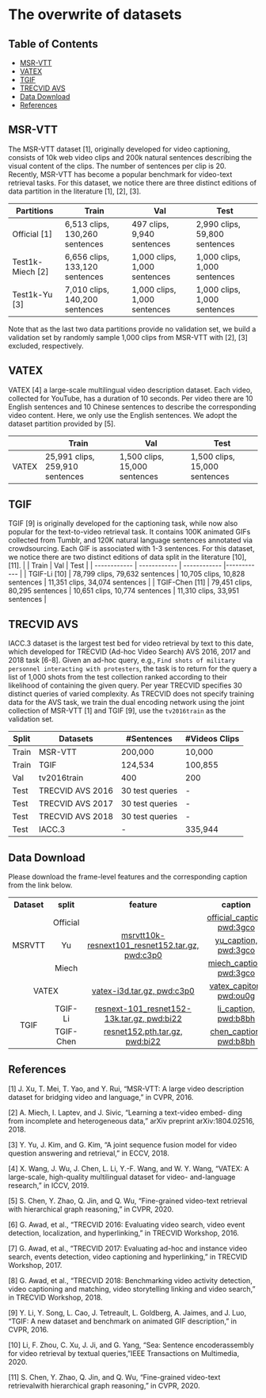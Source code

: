 # The overwrite of datasets

## Table of Contents
- [MSR-VTT](#msr-vtt)
- [VATEX](#vatex)
- [TGIF](#tgif)
- [TRECVID AVS](#trecvid-avs)
- [Data Download](#data-download)
- [References](#references)

## MSR-VTT

The MSR-VTT dataset [1], originally developed for video captioning, consists of 10k web video clips and 200k natural sentences describing the visual content of the clips. The number of sentences per clip is 20. Recently, MSR-VTT has become a popular benchmark for video-text retrieval tasks. For this dataset, we notice there are three distinct editions of data partition in the literature [1], [2], [3].


|  Partitions     | Train |  Val | Test |
| ------------  | ------------ | ------------ |------------ |
| Official [1]       |  6,513 clips, 130,260 sentences  |  497 clips, 9,940 sentences  |  2,990 clips, 59,800 sentences  |
| Test1k-Miech [2]   |  6,656 clips, 133,120 sentences  |  1,000 clips, 1,000 sentences |  1,000 clips, 1,000 sentences |
| Test1k-Yu [3]      |  7,010 clips, 140,200 sentences  |  1,000 clips, 1,000 sentences |  1,000 clips, 1,000 sentences |

Note that as the last two data partitions provide no validation set, we build a validation set by randomly sample 1,000 clips from MSR-VTT with [2], [3] excluded, respectively.



## VATEX

VATEX [4] a large-scale multilingual video description dataset. Each video, collected for YouTube, has a duration of 10 seconds. Per video there are 10 English sentences and 10 Chinese sentences to describe the corresponding video content. Here, we only use the English sentences. We adopt the dataset partition provided by [5].

|       | Train |  Val | Test |
| ------------  | ------------ | ------------ |------------ |
| VATEX       |  25,991 clips, 259,910 sentences   |  1,500 clips, 15,000 sentences  |  1,500 clips, 15,000 sentences  |



## TGIF

TGIF [9] is originally developed for the captioning task, while now also popular for the text-to-video retrieval task. It contains 100K animated GIFs collected from Tumblr, and 120K natural language sentences annotated via crowdsourcing. Each GIF is associated with 1-3 sentences. For  this  dataset, we  notice  there  are  two  distinct  editions  of  data  split  in the  literature [10],  [11].
|       | Train |  Val | Test |
| ------------  | ------------ | ------------ |------------ |
| TGIF-Li [10]      |  78,799 clips, 79,632 sentences   |  10,705 clips, 10,828 sentences  |  11,351 clips, 34,074 sentences  |
| TGIF-Chen [11]      |  79,451 clips, 80,295 sentences   |  10,651 clips, 10,774 sentences  |  11,310 clips, 33,951 sentences  |




## TRECVID AVS

IACC.3 dataset is the largest test bed for video retrieval by text to this date, which developed for TRECVID (Ad-hoc Video Search) AVS 2016, 2017 and 2018 task [6-8]. Given an ad-hoc query, e.g., `Find shots of military personnel interacting with protesters`, the task is to return for the query a list of 1,000 shots from the test collection ranked according to their likelihood of containing the given query. Per year TRECVID specifies 30 distinct queries of varied complexity. As TRECVID does not specify training data for the AVS task, we train the dual encoding network using the joint collection of MSR-VTT [1] and TGIF [9], use the `tv2016train` as the validation set.

| Split      |  Datasets     |  #Sentences    | #Videos Clips |
| ---------- | ------------  |  ------------  | ------------ |
| Train      | MSR-VTT       |     200,000    |   10,000    |
| Train      | TGIF          |     124,534    |   100,855   |
| Val        | tv2016train   |      400       |    200      |
| Test       | TRECVID AVS 2016      |   30 test queries  |   -   |
| Test       | TRECVID AVS 2017      |   30 test queries  |   -   |
| Test       | TRECVID AVS 2018      |   30 test queries  |   -   |
| Test       | IACC.3        |   -            |   335,944   |




## Data Download

Please download the frame-level features and the corresponding caption from the link below.

<table>
  <tr align="center">
    <th>Dataset</th><th>split</th><th>feature</th><th>caption</th>
  </tr>
  <tr align="center">
    <td rowspan='3'>MSRVTT</td><td>Official</td><td rowspan='3'><a href='https://pan.baidu.com/s/1lg23K93lVwgdYs5qnTuMFg#list/path=%2Fsharelink3222141211-996753374765216%2FTPAMI2021_hybrid_space&parentPath=%2Fsharelink3222141211-996753374765216'>msrvtt10k-resnext101_resnet152.tar.gz, pwd:c3p0</a></td>
   <td><a href='https://pan.baidu.com/s/1zmmYQUQ_kkiIykFYmi95Rg'>official_caption, pwd:3gco</a></td>
  </tr>
  <tr align="center">
    <td>Yu</td>
    <td><a href='https://pan.baidu.com/s/1zmmYQUQ_kkiIykFYmi95Rg'>yu_caption, pwd:3gco</a></td>
  </tr>
  <tr align="center">
    <td>Miech</td>
    <td><a href='https://pan.baidu.com/s/1zmmYQUQ_kkiIykFYmi95Rg'>miech_caption, pwd:3gco</a></td>
  </tr>
  <tr align="center">
    <td colspan='2'>VATEX</td>
    <td><a href='https://pan.baidu.com/s/1lg23K93lVwgdYs5qnTuMFg#list/path=%2Fsharelink3222141211-996753374765216%2FTPAMI2021_hybrid_space&parentPath=%2Fsharelink3222141211-996753374765216'>vatex-i3d.tar.gz, pwd:c3p0</a></td>
    <td><a href='https://pan.baidu.com/s/1FlkTqspgOumQufymMdyM5g'>vatex_capiton, pwd:ou0g</a></td>
  </tr>
  </tr>
  <tr align="center">
    <td rowspan='2'>TGIF</td>
    <td>TGIF-Li</td>
    <td><a href='https://pan.baidu.com/s/10mHL3PUS3pqn2nEGMdmUVg'>resnext-101_resnet152-13k.tar.gz, pwd:bi22</a></td>
    <td><a href='https://pan.baidu.com/s/1MygnLRBlXZgo1XNZQzPctw'>li_caption, pwd:b8bh</td>
  </tr>
	<tr align="center">
    <td>TGIF-Chen</td>
     <td><a href='https://pan.baidu.com/s/10mHL3PUS3pqn2nEGMdmUVg'>resnet152.pth.tar.gz, pwd:bi22</a></td>
    <td><a href='https://pan.baidu.com/s/1MygnLRBlXZgo1XNZQzPctw'>chen_caption, pwd:b8bh</td>
  </tr>
</table>






## References

[1] J. Xu, T. Mei, T. Yao, and Y. Rui, “MSR-VTT: A large video description dataset for bridging video and language,” in CVPR, 2016.

[2] A. Miech, I. Laptev, and J. Sivic, “Learning a text-video embed- ding from incomplete and heterogeneous data,” arXiv preprint arXiv:1804.02516, 2018.

[3] Y. Yu, J. Kim, and G. Kim, “A joint sequence fusion model for video question answering and retrieval,” in ECCV, 2018.

[4] X. Wang, J. Wu, J. Chen, L. Li, Y.-F. Wang, and W. Y. Wang, “VATEX: A large-scale, high-quality multilingual dataset for video- and-language research,” in ICCV, 2019.

[5] S. Chen, Y. Zhao, Q. Jin, and Q. Wu, “Fine-grained video-text retrieval with hierarchical graph reasoning,” in CVPR, 2020.

[6] G. Awad, et al., “TRECVID 2016: Evaluating video search, video event detection, localization, and hyperlinking,” in TRECVID Workshop, 2016.

[7] G. Awad, et al., “TRECVID 2017: Evaluating ad-hoc and instance video search, events detection, video captioning and hyperlinking,” in TRECVID Workshop, 2017.

[8] G. Awad, et al., “TRECVID 2018: Benchmarking video activity detection, video captioning and matching, video storytelling linking and video search,” in TRECVID Workshop, 2018.

[9] Y. Li, Y. Song, L. Cao, J. Tetreault, L. Goldberg, A. Jaimes, and J. Luo, “TGIF: A new dataset and benchmark on animated GIF description,” in CVPR, 2016.

[10] Li,  F.  Zhou,  C.  Xu,  J.  Ji,  and  G.  Yang,  “Sea:  Sentence  encoderassembly for video retrieval by textual queries,”IEEE Transactions on Multimedia, 2020.

[11]  S. Chen, Y. Zhao, Q. Jin, and Q. Wu, “Fine-grained video-text retrievalwith  hierarchical  graph  reasoning,”  in CVPR,  2020.